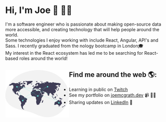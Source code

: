 # Hi, I'm Joe 👋 👨‍💻


I'm a software engineer who is passionate about making open-source data more accessible, and creating technology that will help people around the world. <br />
Some technologies I enjoy working with include React, Angular, API's and Sass. I recently graduated from the nology bootcamp in London🎓 <br />My interest in the React ecosystem has led me to be searching for React-based roles around the world!

## Find me around the web 🌎: <a href="https://github.com/sponsors/M0nica"><img align="left" height="150" padding="20" margin="20" src="https://raw.githubusercontent.com/jdmcgrath/jdmcgrath/44ee783a22836f0b1b653a725e0ab9c77e93afe6/world.svg"></a>
- Learning in public on <a href="https://www.twitch.tv/joebi1kenobi">Twitch</a> 
- See my portfolio on <a href="https://joemcgrath.dev/">joemcgrath.dev</a> 📹 ✍🏾
- Sharing updates on <a href="https://www.linkedin.com/in/joseph-daniel-mcgrath/">LinkedIn</a> 💼
